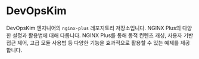 # DevOpsKim
DevOpsKim 엔지니어의 `nginx-plus` 레포지토리 저장소입니다.
NGINX Plus의 다양한 설정과 활용법에 대해 다룹니다. NGINX Plus를 통해 동적 컨텐츠 캐싱, 사용자 기반 접근 제어, 고급 모듈 사용법 등 다양한 기능을 효과적으로 활용할 수 있는 예제를 제공합니다.
